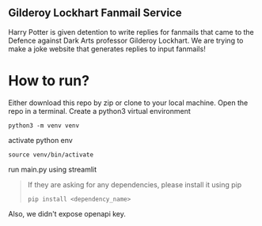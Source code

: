 ## Gilderoy Lockhart Fanmail Service

Harry Potter is given detention to write replies for fanmails that came to the Defence against Dark Arts professor Gilderoy Lockhart. We are trying to make a joke website that generates replies to input fanmails! 

# How to run? 
Either download this repo by zip or clone to your local machine. 
Open the repo in a terminal. 
Create a python3 virtual environment 
```
python3 -m venv venv
```
activate python env
```
source venv/bin/activate
```
run main.py using streamlit
>If they are asking for any dependencies, please install it using pip
>```
>pip install <dependency_name>
>```
Also, 
we didn't expose openapi key. 
